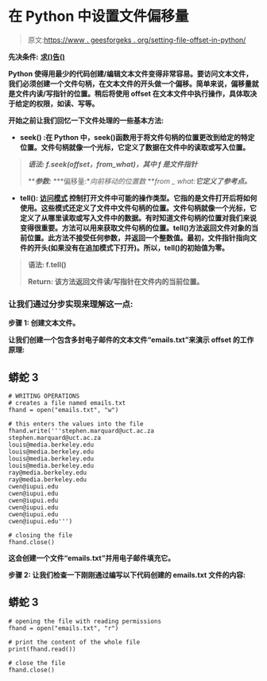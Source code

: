 # 在 Python 中设置文件偏移量

> 原文:[https://www . geesforgeks . org/setting-file-offset-in-python/](https://www.geeksforgeeks.org/setting-file-offsets-in-python/)

**先决条件:** [**求()**](https://www.geeksforgeeks.org/python-seek-function/)**[**告()**](https://www.geeksforgeeks.org/python-tell-function/)**

**Python 使得用最少的代码创建/编辑文本文件变得非常容易。要访问文本文件，我们必须创建一个文件句柄，在文本文件的开头做一个偏移。简单来说，**偏移量**就是文件内读/写指针的位置。稍后将使用 offset 在文本文件中执行操作，具体取决于给定的权限，如读、写等。**

****开始之前让我们回忆一下文件处理的一些基本方法:****

*   ****seek()** :在 Python 中，seek()函数用于**将文件句柄**的位置更改到给定的特定位置。文件句柄就像一个光标，它定义了数据在文件中的读取或写入位置。**

> *****语法:** f.seek(offset，from_what)，其中 f 是文件指针***
> 
> *****参数:***
> ***偏移量:**向前移动的位置数*
> ***from _ what:**它定义了参考点。***

*   ****tell():** [**访问模式**](https://www.geeksforgeeks.org/reading-writing-text-files-python/) 控制打开文件中可能的操作类型。它指的是文件打开后将如何使用。这些模式还定义了文件中**文件句柄**的位置。**文件句柄**就像一个光标，它定义了从哪里读取或写入文件中的数据。有时知道文件句柄的位置对我们来说变得很重要。方法可以用来获取文件句柄的位置。tell()方法返回文件对象的当前位置。此方法不接受任何参数，并返回一个整数值。最初，文件指针指向文件的开头(如果没有在追加模式下打开)。所以，tell()的初始值为零。**

> ****语法:** f.tell()**
> 
> ****Return:** 该方法返回文件读/写指针在文件内的当前位置。**

### ****让我们通过分步实现来理解这一点:****

****步骤 1:** 创建文本文件。**

**让我们创建一个包含多封电子邮件的文本文件“emails.txt”来演示 offset 的工作原理:**

## **蟒蛇 3**

```
# WRITING OPERATIONS
# creates a file named emails.txt
fhand = open("emails.txt", "w")

# this enters the values into the file
fhand.write('''stephen.marquard@uct.ac.za
stephen.marquard@uct.ac.za
louis@media.berkeley.edu
louis@media.berkeley.edu
louis@media.berkeley.edu
louis@media.berkeley.edu
ray@media.berkeley.edu
ray@media.berkeley.edu
cwen@iupui.edu
cwen@iupui.edu
cwen@iupui.edu
cwen@iupui.edu
cwen@iupui.edu
cwen@iupui.edu''')

# closing the file
fhand.close()
```

**这会创建一个文件“emails.txt”并用电子邮件填充它。**

****步骤 2:** 让我们检查一下刚刚通过编写以下代码创建的 emails.txt 文件的内容:**

## **蟒蛇 3**

```
# opening the file with reading permissions
fhand = open("emails.txt", "r")

# print the content of the whole file
print(fhand.read())

# close the file
fhand.close()
```